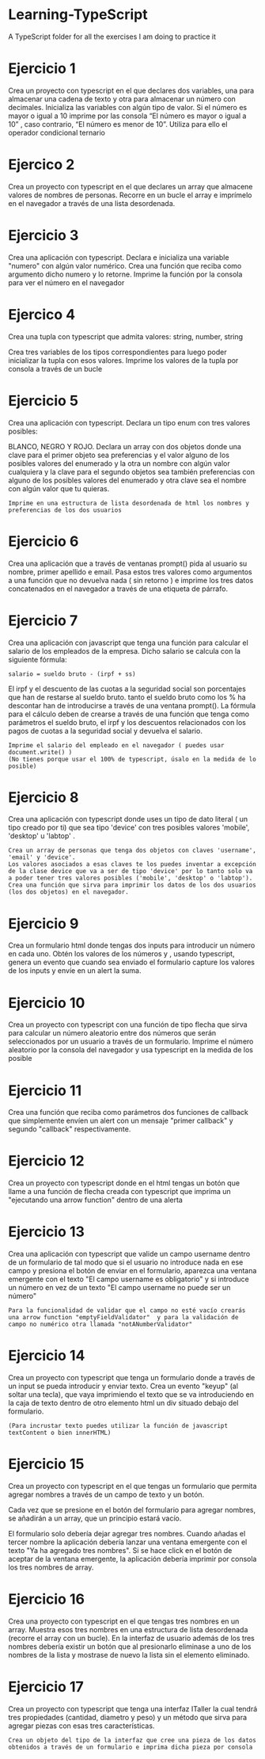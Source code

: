 # Learning-TypeScript
A TypeScript folder for all the exercises I am doing to practice it

# Ejercicio 1
Crea un proyecto con typescript en el que declares dos variables, una para almacenar una cadena de texto y otra para almacenar un número con decimales. Inicializa las variables con algún tipo de valor. Si el número es mayor o igual a 10 imprime por las consola “El número es mayor o igual a 10” , caso contrario, “El número es menor de 10”. Utiliza para ello el operador condicional ternario

# Ejercico 2
Crea un proyecto con typescript en el que declares un array que almacene valores de nombres de personas. Recorre en un bucle el array e imprímelo en el navegador a través de una lista desordenada.

# Ejercicio 3
Crea una aplicación con typescript. Declara e inicializa una variable "numero" con algún valor numérico. Crea una función que reciba como argumento dicho numero y lo retorne. Imprime la función por la consola para ver el número en el navegador

# Ejercico 4
Crea una tupla con typescript que admita valores: string, number, string

Crea tres variables de los tipos correspondientes para luego poder inicializar la tupla con esos valores. Imprime los valores de la tupla por consola a través de un bucle

# Ejercicio 5
Crea una aplicación con typescript. Declara un tipo enum con tres valores posibles:

BLANCO, NEGRO Y ROJO. Declara un array con dos objetos donde una clave para el primer objeto sea preferencias y el valor alguno de los posibles valores del enumerado y la otra un nombre con algún valor cualquiera y la clave para el segundo objetos sea también preferencias con alguno de los posibles valores del enumerado y otra clave sea el nombre con algún valor que tu quieras.

    Imprime en una estructura de lista desordenada de html los nombres y preferencias de los dos usuarios

# Ejercicio 6
Crea una aplicación que a través de ventanas prompt() pida al usuario su nombre, primer apellido e email. Pasa estos tres valores como argumentos a una función que no devuelva nada ( sin retorno ) e imprime los tres datos concatenados en el navegador a través de una etiqueta de párrafo.

# Ejercicio 7
Crea una aplicación con javascript que tenga una función para calcular el salario de los empleados de la empresa. Dicho salario se calcula con la siguiente fórmula:

    salario = sueldo bruto - (irpf + ss)

El irpf y el descuento de las cuotas a la seguridad social son porcentajes que han de restarse al sueldo bruto. tanto el sueldo bruto como los % ha descontar han de introducirse a través de una ventana prompt(). La fórmula para el cálculo deben de crearse a través de una función que tenga como parámetros el sueldo bruto, el irpf y los descuentos relacionados con los pagos de cuotas a la seguridad social y devuelva el salario.

    Imprime el salario del empleado en el navegador ( puedes usar document.write() )
    (No tienes porque usar el 100% de typescript, úsalo en la medida de lo posible)

# Ejercicio 8
Crea una aplicación con typescript donde uses un tipo de dato literal ( un tipo creado por ti) que sea tipo 'device' con tres posibles valores 'mobile', 'desktop' u 'labtop' .

    Crea un array de personas que tenga dos objetos con claves 'username', 'email' y 'device'.
    Los valores asociados a esas claves te los puedes inventar a excepción de la clase device que va a ser de tipo 'device' por lo tanto solo va a poder tener tres valores posibles ('mobile', 'desktop' o 'labtop').
    Crea una función que sirva para imprimir los datos de los dos usuarios (los dos objetos) en el navegador.

# Ejercicio 9
Crea un formulario html donde tengas dos inputs para introducir un número en cada uno. Obtén los valores de los números y , usando typescript, genera un evento que cuando sea enviado el formulario capture los valores de los inputs y envíe en un alert la suma.

# Ejercicio 10
Crea un proyecto con typescript con una función de tipo flecha que sirva para calcular un número aleatorio entre dos números que serán seleccionados por un usuario a través de un formulario. Imprime el número aleatorio por la consola del navegador y usa typescript en la medida de los posible

# Ejercicio 11
Crea una función que reciba como parámetros dos funciones de callback que simplemente envíen un alert con un mensaje "primer callback" y segundo "callback" respectivamente.

# Ejercicio 12
Crea un proyecto con typescript donde en el html tengas un botón que llame a una función de flecha creada con typescript que imprima un "ejecutando una arrow function" dentro de una alerta

# Ejercicio 13
Crea una aplicación con typescript que valide un campo username dentro de un formulario de tal modo que si el usuario no introduce nada en ese campo y presiona el botón de enviar en el formulario, aparezca una ventana emergente con el texto "El campo username es obligatorio" y si introduce un número en vez de un texto "El campo username no puede ser un número"

    Para la funcionalidad de validar que el campo no esté vacío crearás una arrow function "emptyFieldValidator"  y para la validación de campo no numérico otra llamada "notANumberValidator"

# Ejercicio 14
Crea un proyecto con typescript que tenga un formulario donde a través de un input se pueda introducir y enviar texto. Crea un evento "keyup" (al soltar una tecla), que vaya imprimiendo el texto que se va introduciendo en la caja de texto dentro de otro elemento html un div situado debajo del formulario.

    (Para incrustar texto puedes utilizar la función de javascript textContent o bien innerHTML)

# Ejercicio 15
Crea un proyecto con typescript en el que tengas un formulario que permita agregar nombres a través de un campo de texto y un botón.

Cada vez que se presione en el botón del formulario para agregar nombres, se añadirán a un array, que un principio estará vacío.

El formulario solo debería dejar agregar tres nombres. Cuando añadas el tercer nombre la aplicación debería lanzar una ventana emergente con el texto "Ya ha agregado tres nombres". Si se hace click en el botón de aceptar de la ventana emergente, la aplicación debería imprimir por consola los tres nombres de array.

# Ejercicio 16

Crea una proyecto con typescript en el que tengas tres nombres en un array. Muestra esos tres nombres en una estructura de lista desordenada (recorre el array con un bucle). En la interfaz de usuario además de los tres nombres debería existir un botón que al presionarlo eliminase a uno de los nombres de la lista y mostrase de nuevo la lista sin el elemento eliminado.

# Ejercicio 17

Crea un proyecto con typescript que tenga una interfaz ITaller la cual tendrá tres propiedades (cantidad, diametro y peso) y un método que sirva para agregar piezas con esas tres características.

    Crea un objeto del tipo de la interfaz que cree una pieza de los datos obtenidos a través de un formulario e imprima dicha pieza por consola
